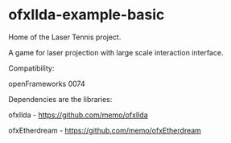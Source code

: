 # ofxIlda-example-basic

Home of the Laser Tennis project.

A game for laser projection with large scale interaction interface.


Compatibility:

openFrameworks 0074



Dependencies are the libraries:

ofxIlda - https://github.com/memo/ofxIlda

ofxEtherdream - https://github.com/memo/ofxEtherdream
